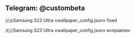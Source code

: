 Telegram: @custombeta
-------------------------------------------

🇺🇲Samsung S23 Ultra
«wallpaper_config.json» fixed

🇷🇺Samsung S23 Ultra
«wallpaper_config.json» исправлен
